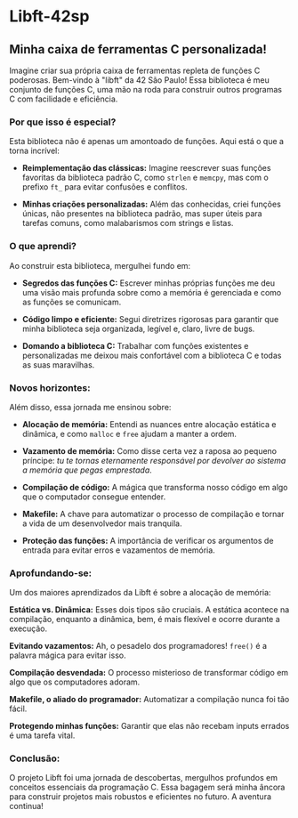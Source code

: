 # Libft-42sp

## Minha caixa de ferramentas C personalizada!

Imagine criar sua própria caixa de ferramentas repleta de funções C poderosas. Bem-vindo à "libft" da 42 São Paulo! Essa biblioteca é meu conjunto de funções C, uma mão na roda para construir outros programas C com facilidade e eficiência.

### Por que isso é especial?

Esta biblioteca não é apenas um amontoado de funções. Aqui está o que a torna incrível:

* **Reimplementação das clássicas:** Imagine reescrever suas funções favoritas da biblioteca padrão C, como `strlen` e `memcpy`, mas com o prefixo `ft_` para evitar confusões e conflitos.

* **Minhas criações personalizadas:** Além das conhecidas, criei funções únicas, não presentes na biblioteca padrão, mas super úteis para tarefas comuns, como malabarismos com strings e listas.

### O que aprendi?

Ao construir esta biblioteca, mergulhei fundo em:

* **Segredos das funções C:** Escrever minhas próprias funções me deu uma visão mais profunda sobre como a memória é gerenciada e como as funções se comunicam.

* **Código limpo e eficiente:** Segui diretrizes rigorosas para garantir que minha biblioteca seja organizada, legível e, claro, livre de bugs.

* **Domando a biblioteca C:** Trabalhar com funções existentes e personalizadas me deixou mais confortável com a biblioteca C e todas as suas maravilhas.

### Novos horizontes:

Além disso, essa jornada me ensinou sobre:

* **Alocação de memória:** Entendi as nuances entre alocação estática e dinâmica, e como `malloc` e `free` ajudam a manter a ordem.

* **Vazamento de memória:** Como disse certa vez a raposa ao pequeno príncipe: *tu te tornas eternamente responsável por devolver ao sistema a memória que pegas emprestada*.

* **Compilação de código:** A mágica que transforma nosso código em algo que o computador consegue entender.

* **Makefile:** A chave para automatizar o processo de compilação e tornar a vida de um desenvolvedor mais tranquila.

* **Proteção das funções:** A importância de verificar os argumentos de entrada para evitar erros e vazamentos de memória.

### Aprofundando-se:

Um dos maiores aprendizados da Libft é sobre a alocação de memória:

**Estática vs. Dinâmica:** Esses dois tipos são cruciais. A estática acontece na compilação, enquanto a dinâmica, bem, é mais flexível e ocorre durante a execução.

**Evitando vazamentos:** Ah, o pesadelo dos programadores! `free()` é a palavra mágica para evitar isso.

**Compilação desvendada:** O processo misterioso de transformar código em algo que os computadores adoram.

**Makefile, o aliado do programador:** Automatizar a compilação nunca foi tão fácil.

**Protegendo minhas funções:** Garantir que elas não recebam inputs errados é uma tarefa vital.

### Conclusão:

O projeto Libft foi uma jornada de descobertas, mergulhos profundos em conceitos essenciais da programação C. Essa bagagem será minha âncora para construir projetos mais robustos e eficientes no futuro. A aventura continua!